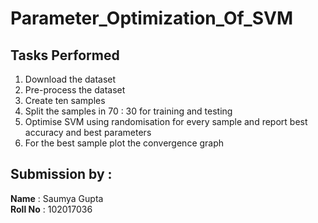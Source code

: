 # Parameter_Optimization_Of_SVM

## Tasks Performed
1. Download the dataset
2. Pre-process the dataset
3. Create ten samples 
4. Split the samples in  70 : 30 for training and testing
5. Optimise SVM using randomisation for every sample and report best accuracy and best parameters
6. For the best sample plot the convergence graph



## Submission by :
**Name** : Saumya Gupta
<br>
**Roll No** : 102017036
